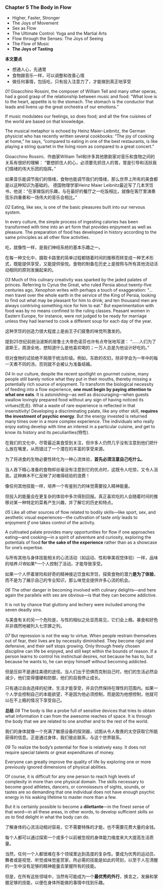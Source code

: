 ### Chapter 5 The Body in Flow
* Higher, Faster, Stronger
* The Joys of Movement
* Sex as Flow
* The Ultimate Control: Yoga and the Martial Arts
* Flow through the Senses: The Joys of Seeing
* The Flow of Music
* **The Joys of Tasting**

**本文要点**
* 想通人心，先通胃
* 食物跟音乐一样，可以调整和改善心情
* 做任何事情，包括吃，只有投入注意力了，才能做到真正地享受


*01*
Gioacchino Rossini, the composer of William Tell and many other operas, had a good grasp of the relationship between music and food: 
“What love is to the heart, appetite is to the stomach. The stomach is the conductor that leads and livens up the great orchestra of our emotions.”

If music modulates our feelings, so does food; and all the fine cuisines of the world are based on that knowledge. 

The musical metaphor is echoed by Heinz Maier-Leibnitz, the German physicist who has recently written several cookbooks: “The joy of cooking at home,” he says, “compared to eating in one of the best restaurants, is like playing a string quartet in the living room as compared to a great concert.”

Gioacchino Rossini、作曲家William Tell和许多其他歌剧家对音乐和食物之间的关系有很好的理解：
“要想抓住人的心，必须要先抓住人的胃。胃是引导和活跃我们情绪的伟大乐团的指挥。”

如果音乐能调节我们的情绪，食物也能调节我们的情绪，那么世界上所有的美食都是以这种知识为基础的。
德国物理学家Heinz Maier Leibnitz最近写了几本烹饪书，他说：“在家做饭的乐趣，与在最好的餐厅之一吃饭相比，就像在客厅里演奏弦乐四重奏和一场伟大的音乐会相比。”

*02*
Eating, like sex, is one of the basic pleasures built into our nervous system. 

In every culture, the simple process of ingesting calories has been transformed with time into an art form that provides enjoyment as well as pleasure. The preparation of food has developed in history according to the same principles as all other flow activities.

吃，就像性一样，是我们神经系统的基本乐趣之一。

在每一种文化中，摄取卡路里的简单过程都随着时间的推移而转变成一种艺术形式，既能提供享受，又能提供愉悦。食物的制备在历史上是按照与所有其他流动活动相同的原则发展起来的。

*03*
Much of this culinary creativity was sparked by the jaded palates of princes.
Referring to Cyrus the Great, who ruled Persia about twenty-five centuries ago, Xenophon writes with perhaps a touch of exaggeration:
 “…men travel over the whole earth in the service of the King of Persia, looking to find out what may be pleasant for him to drink; and ten thousand men are always contriving something nice for him to eat.”
But experimentation with food was by no means confined to the ruling classes.
Peasant women in Eastern Europe, for instance, were not judged to be ready for marriage unless they had learned to cook a different soup for each day of the year.

这种烹饪的创造力很大程度上是由王子们疲惫的味觉所激发的。

提到25世纪前统治波斯的居鲁士大帝色诺芬也许有点夸张地写道：
“……人们为了波斯王，周游全地，想知道什么是他喜欢喝的；一万人总是为他设计好吃的。”

但对食物的试验绝不局限于统治阶级。例如，东欧的农妇，除非学会为一年中的每一天煮不同的汤，否则就不会被认为准备结婚。

*04*
In our culture, despite the recent spotlight on gourmet cuisine, many people still barely notice what they put in their mouths, thereby missing a potentially rich source of enjoyment. 
To transform the biological necessity of feeding into a flow experience, **one must begin by paying attention to what one eats**. 
It is astonishing—as well as discouraging—when guests swallow lovingly prepared food without any sign of having noticed its virtues(优点). What a waste of rare experience is reflected in that insensitivity! 
Developing a discriminating palate, like any other skill, **requires the investment of psychic energy**. 
But the energy invested is returned many times over in a more complex experience. 
The individuals who really enjoy eating develop with time an interest in a particular cuisine, and get to know its history and its peculiarities(特性).  

在我们的文化中，尽管最近美食受到关注，但许多人仍然几乎没有注意到他们把什么放在嘴里，从而错过了一个潜在的丰富的享受来源。

为了将进食的生物必要性转化为一种心流体验，**首先必须注意自己吃什么**。

当人吞下精心准备的食物却丝毫没有注意到它的优点时，这既令人吃惊，又令人沮丧。这种麻木不仁反映了对难得经验的浪费！

像任何其他技能一样，培养一个有鉴别力的味觉需要投入精神能量。

但投入的能量会在更复杂的体验中多次得到回报。真正喜欢吃的人会随着时间的推移对某一种特定的菜肴产生兴趣，并了解它的历史和特点。

*05*
Like all other sources of flow related to bodily skills—like sport, sex, and aesthetic visual experiences—the cultivation of taste *only* leads to enjoyment *if* one takes control of the activity. 

A cultivated palate provides many opportunities for flow if one approaches eating—and cooking—in a spirit of adventure and curiosity, exploring the potentials of food **for the sake of the experience** rather than as a showcase for one’s expertise.

与所有其他与身体技能相关的心流活动（如运动、性和审美视觉体验）一样，品味的培养*只有*如果*一个人控制了活动，才能导致享受。

如果一个人怀着冒险和好奇的精神接近饮食和烹饪，探索食物的潜力**是为了体验**，而不是为了展示自己的专业知识，那么味觉会提供许多心流的机会。

*06*
The other danger in becoming involved with culinary delights—and here again the parallels with sex are obvious—is that they can become addictive. 

It is not by chance that gluttony and lechery were included among the seven deadly sins.

与美食有关的另一个危险是，与性的相似之处显而易见，它们会上瘾。暴食和好色并非偶然地被列入七宗罪之列。

*07*
But repression is not the way to virtue. When people restrain themselves out of fear, their lives are by necessity diminished. They become rigid and defensive, and their self stops growing.
Only through freely chosen discipline can life be enjoyed, and still kept within the bounds of reason. If a person learns to control his instinctual desires, not because he has to, but because he wants to, he can enjoy himself without becoming addicted.

但是压抑不是通往美德的途径。当人们出于恐惧而克制自己时，他们的生活必然会减少，他们变得僵硬和防御，他们的自我停止成长。

只有通过自由选择的纪律，生活才能享受，并且仍然保持在理性的范围内。如果一个人学会控制自己的本能欲望，不是因为他必须控制，而是因为他想控制，他就可以在不上瘾的情况下享受自己。


**总结**
*08*
The body is like a probe full of sensitive devices that tries to obtain what information it can from the awesome reaches of space. It is through the body that we are related to one another and to the rest of the world. 
 
我们的身体就像一个充满了敏感设备的探测器，试图从令人敬畏的太空获取它所能获得的信息。正是通过身体，我们彼此联系，与这个世界联系。 

*09*
To realize the body’s potential for flow is relatively easy. It does not require special talents or great expenditures of money. 

Everyone can greatly improve the quality of life by exploring one or more previously ignored dimensions of physical abilities. 

Of course, it is difficult for any one person to reach high levels of complexity in more than one physical domain. 
The skills necessary to become good athletes, dancers, or connoisseurs of sights, sounds, or tastes are so demanding that one individual does not have enough psychic energy in his waking lifetime to master more than a few. 

But it is certainly possible to become a **dilettante**—in the finest sense of that word—in all these areas, in other words, to develop sufficient skills *so as to* find delight in what the body can do.

了解身体的心流活动相对容易，它不需要特殊的才能，也不需要花费大量的金钱。

每个人都可以通过探索一个或多个以前被忽视的身体能力维度来大大提高生活质量。

当然，任何一个人都很难在多个领域里达到高度的复杂性。要成为优秀的运动员、舞者或是视觉、听觉或味觉鉴赏家，所必需的技能是如此的苛刻，以至于人在清醒的一生中没有足够的精神能量去掌握所有的技能。

但是，在所有这些领域中，当然有可能成为一个**最优秀的外行**，换言之，发展和掌握足够的技能，以便在身体所能做的事情中找到乐趣。

